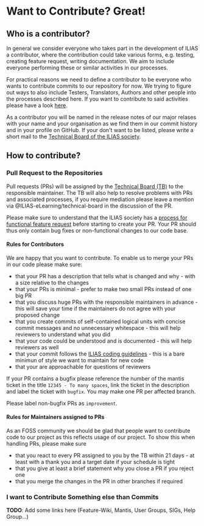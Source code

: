 # Want to Contribute? Great!

## Who is a contributor?

In general we consider everyone who takes part in the development of ILIAS a
contributor, where the contribution could take various forms, e.g. testing,
creating feature request, writing documentation. We aim to include everyone
performing these or similar activities in our processes.

For practical reasons we need to define a contributor to be everyone who
wants to contribute commits to our repository for now. We trying to figure
out ways to also include Testers, Translators, Authors and other people
into the processes described here. If you want to contribute to said
activities please have a look [here](i_want_to_contribute_something_else_than_commits).

As a contributor you will be named in the release notes of our major relases
with your name and your organisation as we find them in our commit history
and in your profile on GitHub. If your don't want to be listed, please write
a short mail to the [Technical Board of the ILIAS society](mailto:tb@lists.ilias.de).

## How to contribute?

### Pull Request to the Repositories

Pull requests (PRs) will be assigned by the [Technical Board
(TB)](http://www.ilias.de/docu/goto.php?target=grp_5089&client_id=docu)
to the responsible maintainer. The TB will also help to resolve problems with
PRs and associated processes, if you require mediation please leave a mention via 
@ILIAS-eLearning/technical-board in the discussion of the PR.

Please make sure to understand that the ILIAS society has a [process for functional
feature request](http://www.ilias.de/docu/goto.php?target=wiki_1357_How_to_suggest_a_new_feature)
before starting to create your PR. Your PR should thus only contain bug fixes or
non-functional changes to our code base.

#### Rules for Contributors

We are happy that you want to contribute. To enable us to merge your PRs in our code
please make sure:

* that your PR has a description that tells what is changed and why - with a size
  relative to the changes
* that your PRs is minimal - prefer to make two small PRs instead of one big PR
* that you discuss huge PRs with the responsible maintainers in advance - this will
  save your time if the maintainers do not agree with your proposed change
* that you create commits of self-contained logical units with concise commit
  messages and no unnecessary whitespace - this will help reviewers to understand
  what you did
* that your code could be understood and is documented - this will help reviewers
  as well
* that your commit follows the [ILIAS coding guidelines](http://www.ilias.de/docu/goto_docu_pg_202_42.html) -
  this is a bare minimun of style we want to maintain for new code
* that your are approachable for questions of reviewers

If your PR contains a bugfix please reference the number of the mantis ticket
in the title `12345 - To many spaces`, link the ticket in the description and
label the ticket with `bugfix`. You may make one PR per affected branch.

Please label non-bugfix PRs as `improvement`.

#### Rules for Maintainers assigned to PRs

As an FOSS community we should be glad that people want to contribute code to our
project as this reflects usage of our project. To show this when handling PRs, please
make sure

* that you react to every PR assigned to you by the TB within 21 days - at least
  with a thank you and a target date if your schedule is tight
* that you give at least a brief statement why you close a PR if you reject one
* that you merge the changes in the PR in other branches if required

### I want to Contribute Something else than Commits

**TODO**: Add some links here (Feature-Wiki, Mantis, User Groups, SIGs, Help Group...)




